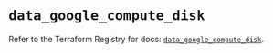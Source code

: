 # `data_google_compute_disk`

Refer to the Terraform Registry for docs: [`data_google_compute_disk`](https://registry.terraform.io/providers/hashicorp/google/6.11.1/docs/data-sources/compute_disk).
